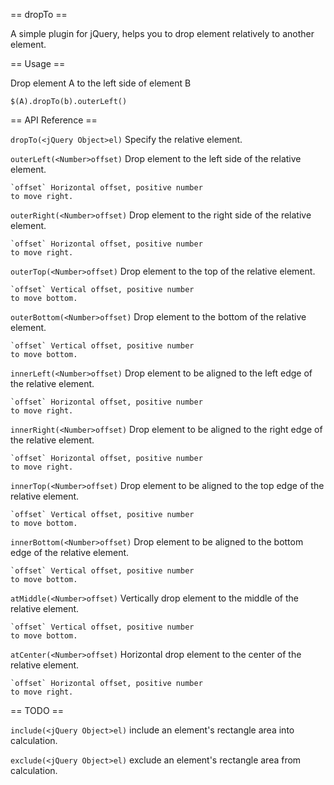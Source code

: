 == dropTo ==

A simple plugin for jQuery, helps you to drop element relatively to 
another element.

== Usage ==

Drop element A to the left side of element B

`$(A).dropTo(b).outerLeft()`

== API Reference ==

`dropTo(<jQuery Object>el)` Specify the relative element.

`outerLeft(<Number>offset)` Drop element to the left side of the relative element.

    `offset` Horizontal offset, positive number 
    to move right.

`outerRight(<Number>offset)` Drop element to the right side of the relative element.

    `offset` Horizontal offset, positive number 
    to move right.

`outerTop(<Number>offset)` Drop element to the top of the relative element.

    `offset` Vertical offset, positive number 
    to move bottom.

`outerBottom(<Number>offset)` Drop element to the bottom of the relative element.

    `offset` Vertical offset, positive number 
    to move bottom.

`innerLeft(<Number>offset)` Drop element to be aligned to the left edge 
of the relative element.

    `offset` Horizontal offset, positive number 
    to move right.

`innerRight(<Number>offset)` Drop element to be aligned to the right edge 
of the relative element.

    `offset` Horizontal offset, positive number 
    to move right.

`innerTop(<Number>offset)` Drop element to be aligned to the top edge 
of the relative element.

    `offset` Vertical offset, positive number 
    to move bottom.

`innerBottom(<Number>offset)` Drop element to be aligned to the bottom edge 
of the relative element.

    `offset` Vertical offset, positive number 
    to move bottom.

`atMiddle(<Number>offset)` Vertically drop element to the middle of the relative
element.

    `offset` Vertical offset, positive number 
    to move bottom.

`atCenter(<Number>offset)` Horizontal drop element to the center of the relative
element.

    `offset` Horizontal offset, positive number 
    to move right.

== TODO ==

`include(<jQuery Object>el)` include an element's rectangle area into 
calculation.

`exclude(<jQuery Object>el)` exclude an element's rectangle area from 
calculation.
